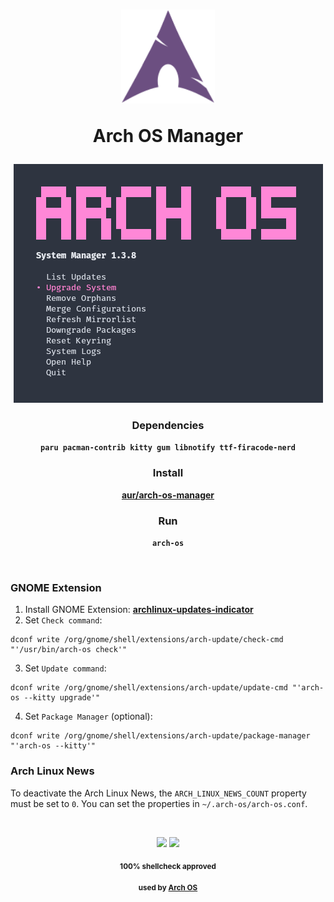 <div align="center">
<h1>
  <img src="./logo.svg" width="150" height="150">
  <p><b>Arch OS Manager</b></p>
</h1>

<p><img src="./screenshot.png"></p>

### Dependencies

**`paru pacman-contrib kitty gum libnotify ttf-firacode-nerd`**

### Install

**[aur/arch-os-manager](https://aur.archlinux.org/packages/arch-os-manager)**

### Run

**`arch-os`**

</div>

<br>

### GNOME Extension

1. Install GNOME Extension: **[archlinux-updates-indicator](https://extensions.gnome.org/extension/1010/)**
2. Set `Check command`:

```
dconf write /org/gnome/shell/extensions/arch-update/check-cmd "'/usr/bin/arch-os check'"
```

3. Set `Update command`:

```
dconf write /org/gnome/shell/extensions/arch-update/update-cmd "'arch-os --kitty upgrade'"
```

4. Set `Package Manager` (optional):

```
dconf write /org/gnome/shell/extensions/arch-update/package-manager "'arch-os --kitty'"
```

### Arch Linux News

To deactivate the Arch Linux News, the `ARCH_LINUX_NEWS_COUNT` property must be set to `0`. You can set the properties in `~/.arch-os/arch-os.conf`.

<br>

<div align="center">

<p>
<img src="https://img.shields.io/badge/MAINTAINED-YES-green?style=for-the-badge">
<img src="https://img.shields.io/badge/License-GPL_v2-blue?style=for-the-badge">
</p>

<sub><b>100% shellcheck approved</b></sub>

<sub><b>used by <a href="https://github.com/murkl/arch-os">Arch OS</a></b></sub>

</div>
